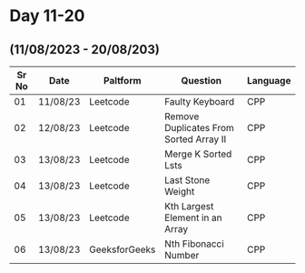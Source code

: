 # Day 11-20
## (11/08/2023 - 20/08/203)

Sr No   |   Date     |  Paltform |              Question          | Language
--------|------------|-----------|---------------------------------|-----------
  01  |  11/08/23  | Leetcode  | Faulty Keyboard | CPP
  02 | 12/08/23 | Leetcode | Remove Duplicates From Sorted Array II | CPP
  03 | 13/08/23 | Leetcode | Merge K Sorted Lsts | CPP
  04 | 13/08/23 | Leetcode | Last Stone Weight | CPP
  05 | 13/08/23 | Leetcode | Kth Largest Element in an Array | CPP
  06 | 13/08/23 | GeeksforGeeks | Nth Fibonacci Number | CPP
